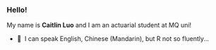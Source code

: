 ### Hello!

My name is **Caitlin Luo** and I am an actuarial student at MQ uni!

* 💬 &nbsp;I can speak English, Chinese (Mandarin), but R not so fluently...
